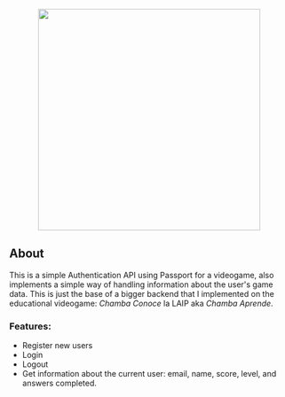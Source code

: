 <p align="center"><img  src="https://res.cloudinary.com/dtfbvvkyp/image/upload/v1566331377/laravel-logolockup-cmyk-red.svg"  width="400"></p>

## About

This is a simple Authentication API using Passport for a videogame, also implements a simple way of handling information about the user's game data. This is just the base of a bigger backend that I implemented on the educational videogame: *Chamba Conoce* la LAIP aka *Chamba Aprende*.
  

### Features:

 - Register new users
 - Login
 - Logout
 - Get information about the current user: email, name, score, level, and answers completed.

